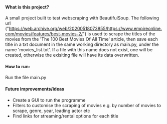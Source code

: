 #### What is this project?
A small project built to test webscraping with BeautifulSoup.
The following url ("https://web.archive.org/web/20200518073855/https://www.empireonline.com/movies/features/best-movies-2/") is used to scrape the titles of the
movies from the 'The 100 Best Movies Of All Time' article, then save each title in a txt document in the same working directory as main.py, under the 
name 'movies_list.txt'. If a file with this name does not exist, one will be created, otherwise the exisiting file will have its data overwritten.

#### How to run:
Run the file main.py

#### Future improvements/ideas
- Create a GUI to run the programme
- Filters to customise the scraping of movies e.g. by number of movies to scrape, genre, year, leading actor etc
- Find links for streaming/rental options for each title
